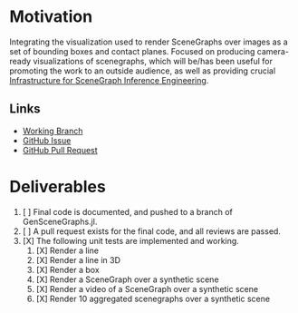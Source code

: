 # Motivation
Integrating the visualization used to render SceneGraphs over images as a set
of bounding boxes and contact planes. Focused on producing camera-ready
visualizations of scenegraphs, which will be/has been useful for promoting the
work to an outside audience, as well as providing crucial
[Infrastructure for SceneGraph Inference Engineering](InfrastructureForSceneGraphEngineering).

## Links
* [Working Branch](https://github.com/probcomp/GenSceneGraphs.jl/tree/20200805-agarret7-scenegraph-integration-2d-vis)
* [GitHub Issue](https://github.com/probcomp/GenSceneGraphs.jl/issues/183)
* [GitHub Pull Request](https://github.com/probcomp/GenSceneGraphs.jl/pull/188)

# Deliverables
1. [ ] Final code is documented, and pushed to a branch of GenSceneGraphs.jl.
2. [ ] A pull request exists for the final code, and all reviews are passed.
3. [X] The following unit tests are implemented and working.
    1. [X] Render a line
    2. [X] Render a line in 3D
    3. [X] Render a box
    4. [X] Render a SceneGraph over a synthetic scene
    5. [X] Render a video of a SceneGraph over a synthetic scene
    6. [X] Render 10 aggregated scenegraphs over a synthetic scene
